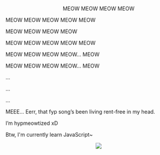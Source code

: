 <p align="center">
MEOW MEOW MEOW MEOW


MEOW MEOW MEOW MEOW MEOW

MEOW MEOW MEOW MEOW

MEOW MEOW MEOW MEOW MEOW


MEOW MEOW MEOW MEOW… MEOW

MEOW MEOW MEOW MEOW… MEOW

…

…

…

MEEE… Eerr, that fyp song’s been living rent-free in my head.

I’m hypmeowtized xD

Btw, I'm currently learn JavaScript~
</p>

<p align="center">
   <a href="https://spotify-github-profile.kittinanx.com/api/view.svg?uid=31r2x5kqx4tcfk6mxvtawpckbf2y&redirect=true">
      <img align="center" src="https://spotify-github-profile.kittinanx.com/api/view?uid=31r2x5kqx4tcfk6mxvtawpckbf2y&cover_image=true&theme=default&show_offline=false&background_color=121212&interchange=true&bar_color=53b14f&bar_color_cover=false"/>
   </a>
</p>
